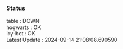 ### Status


table : DOWN  
hogwarts : OK  
icy-bot : OK  
Latest Update : 2024-09-14 21:08:08.690590
